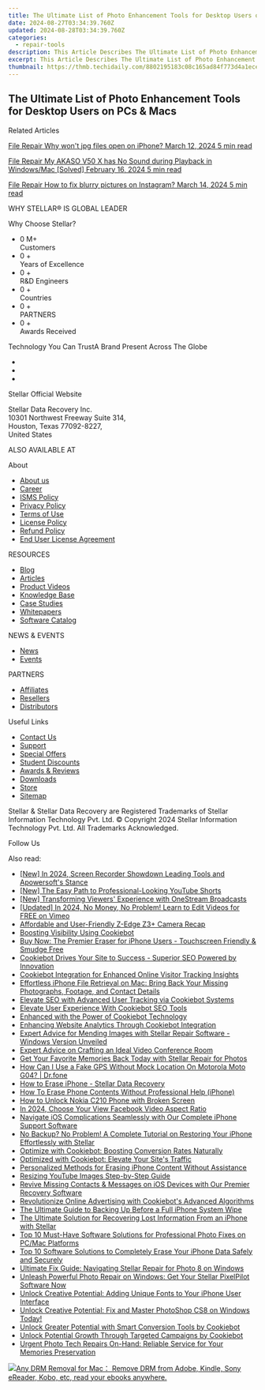 ```yaml
---
title: The Ultimate List of Photo Enhancement Tools for Desktop Users on PCs & Macs
date: 2024-08-27T03:34:39.760Z
updated: 2024-08-28T03:34:39.760Z
categories:
  - repair-tools
description: This Article Describes The Ultimate List of Photo Enhancement Tools for Desktop Users on PCs & Macs
excerpt: This Article Describes The Ultimate List of Photo Enhancement Tools for Desktop Users on PCs & Macs
thumbnail: https://thmb.techidaily.com/8802195183c08c165ad84f773d4a1ece25e2e1ef5e2831cec1a8db2407d53562.jpg
---
```


## The Ultimate List of Photo Enhancement Tools for Desktop Users on PCs & Macs

Related Articles

[File Repair  Why won't jpg files open on iPhone? March 12, 2024  5 min read](https://tools.techidaily.com/stellardata-recovery/buy-now/)

[File Repair  My AKASO V50 X has No Sound during Playback in Windows/Mac \[Solved\] February 16, 2024  5 min read ](https://tools.techidaily.com/stellardata-recovery/buy-now/)

[File Repair  How to fix blurry pictures on Instagram? March 14, 2024  5 min read](https://tools.techidaily.com/stellardata-recovery/buy-now/)

 WHY STELLAR® IS GLOBAL LEADER

 Why Choose Stellar?

* 0  M+  
Customers
* 0 +  
Years of Excellence
* 0 +  
R&D Engineers
* 0 +  
Countries
* 0 +  
PARTNERS
* 0 +  
Awards Received

 Technology You Can TrustA Brand Present Across The Globe

* [](https://www.stellarinfo.com/images/v7/ISO-27001-2013-Certificate.pdf)
* [](https://www.stellarinfo.com/images/v7/ISO-9001-2008Certificate.pdf)
* [](https://tools.techidaily.com/stellardata-recovery/buy-now/)

 Stellar Official Website

 Stellar Data Recovery Inc.  
 10301 Northwest Freeway Suite 314,  
 Houston, Texas 77092-8227,  
 United States

 ALSO AVAILABLE AT

 About

* [About us](https://tools.techidaily.com/stellardata-recovery/buy-now/)
* [Career](https://tools.techidaily.com/stellardata-recovery/buy-now/)
* [ISMS Policy](https://tools.techidaily.com/stellardata-recovery/buy-now/)
* [Privacy Policy](https://tools.techidaily.com/stellardata-recovery/buy-now/)
* [Terms of Use](https://tools.techidaily.com/stellardata-recovery/buy-now/)
* [License Policy](https://www.stellarinfo.com/software-licensing-usage.php)
* [Refund Policy](https://tools.techidaily.com/stellardata-recovery/buy-now/)
* [End User License Agreement](https://tools.techidaily.com/stellardata-recovery/buy-now/)

 RESOURCES

* [Blog](https://tools.techidaily.com/stellardata-recovery/buy-now/)
* [Articles](https://tools.techidaily.com/stellardata-recovery/buy-now/)
* [Product Videos](https://tools.techidaily.com/stellardata-recovery/buy-now/)
* [Knowledge Base](https://tools.techidaily.com/stellardata-recovery/buy-now/)
* [Case Studies](https://tools.techidaily.com/stellardata-recovery/buy-now/)
* [Whitepapers](https://tools.techidaily.com/stellardata-recovery/buy-now/)
* [Software Catalog](https://tools.techidaily.com/stellardata-recovery/buy-now/)

 NEWS & EVENTS

* [News](https://tools.techidaily.com/stellardata-recovery/buy-now/)
* [Events](https://www.stellarinfo.com/affiliate-summit/affiliate-summit.php)

 PARTNERS

* [Affiliates](https://tools.techidaily.com/stellardata-recovery/buy-now/)
* [Resellers](https://tools.techidaily.com/stellardata-recovery/buy-now/)
* [Distributors](https://tools.techidaily.com/stellardata-recovery/buy-now/)

 Useful Links

* [Contact Us](https://www.stellarinfo.com/contact/contact-us.php)
* [Support](https://tools.techidaily.com/stellardata-recovery/buy-now/)
* [Special Offers](https://tools.techidaily.com/stellardata-recovery/buy-now/)
* [Student Discounts](https://www.stellarinfo.com/student-discount/)
* [Awards & Reviews](https://tools.techidaily.com/stellardata-recovery/buy-now/)
* [Downloads](https://www.stellarinfo.com/download.php)
* [Store](https://tools.techidaily.com/stellardata-recovery/buy-now/)
* [Sitemap](https://www.stellarinfo.com/sitemap.php)

 Stellar & Stellar Data Recovery are Registered Trademarks of Stellar Information Technology Pvt. Ltd. © Copyright 2024 Stellar Information Technology Pvt. Ltd. All Trademarks Acknowledged.

Follow Us [](https://www.facebook.com/stellardata) [](https://twitter.com/stellarinfo) [](https://www.linkedin.com/company/stellardatarecovery/) [](https://www.youtube.com/c/stellardatarecovery)

<ins class="adsbygoogle"
     style="display:block"
     data-ad-format="autorelaxed"
     data-ad-client="ca-pub-7571918770474297"
     data-ad-slot="1223367746"></ins>



<ins class="adsbygoogle"
     style="display:block"
     data-ad-client="ca-pub-7571918770474297"
     data-ad-slot="8358498916"
     data-ad-format="auto"
     data-full-width-responsive="true"></ins>

<span class="atpl-alsoreadstyle">Also read:</span>
<div><ul>
<li><a href="https://on-screen-recording.techidaily.com/new-in-2024-screen-recorder-showdown-leading-tools-and-apowersofts-stance/"><u>[New] In 2024, Screen Recorder Showdown  Leading Tools and Apowersoft's Stance</u></a></li>
<li><a href="https://youtube-docs.techidaily.com/he-easy-path-to-professional-looking-youtube-shorts/"><u>[New] The Easy Path to Professional-Looking YouTube Shorts</u></a></li>
<li><a href="https://some-guidance.techidaily.com/new-transforming-viewers-experience-with-onestream-broadcasts/"><u>[New] Transforming Viewers' Experience with OneStream Broadcasts</u></a></li>
<li><a href="https://vimeo-videos.techidaily.com/updated-in-2024-no-money-no-problem-learn-to-edit-videos-for-free-on-vimeo/"><u>[Updated] In 2024, No Money, No Problem! Learn to Edit Videos for FREE on Vimeo</u></a></li>
<li><a href="https://buynow-tips.techidaily.com/affordable-and-user-friendly-z-edge-z3plus-camera-recap/"><u>Affordable and User-Friendly Z-Edge Z3+ Camera Recap</u></a></li>
<li><a href="https://data-safeguard.techidaily.com/boosting-visibility-using-cookiebot/"><u>Boosting Visibility Using Cookiebot</u></a></li>
<li><a href="https://data-safeguard.techidaily.com/buy-now-the-premier-eraser-for-iphone-users-touchscreen-friendly-and-smudge-free/"><u>Buy Now: The Premier Eraser for iPhone Users - Touchscreen Friendly & Smudge Free</u></a></li>
<li><a href="https://data-safeguard.techidaily.com/cookiebot-drives-your-site-to-success-superior-seo-powered-by-innovation/"><u>Cookiebot Drives Your Site to Success - Superior SEO Powered by Innovation</u></a></li>
<li><a href="https://data-safeguard.techidaily.com/cookiebot-integration-for-enhanced-online-visitor-tracking-insights/"><u>Cookiebot Integration for Enhanced Online Visitor Tracking Insights</u></a></li>
<li><a href="https://data-safeguard.techidaily.com/effortless-iphone-file-retrieval-on-mac-bring-back-your-missing-photographs-footage-and-contact-details/"><u>Effortless iPhone File Retrieval on Mac: Bring Back Your Missing Photographs, Footage, and Contact Details</u></a></li>
<li><a href="https://data-safeguard.techidaily.com/elevate-seo-with-advanced-user-tracking-via-cookiebot-systems/"><u>Elevate SEO with Advanced User Tracking via Cookiebot Systems</u></a></li>
<li><a href="https://data-safeguard.techidaily.com/elevate-user-experience-with-cookiebot-seo-tools/"><u>Elevate User Experience With Cookiebot SEO Tools</u></a></li>
<li><a href="https://data-safeguard.techidaily.com/enhanced-with-the-power-of-cookiebot-technology/"><u>Enhanced with the Power of Cookiebot Technology</u></a></li>
<li><a href="https://data-safeguard.techidaily.com/enhancing-website-analytics-through-cookiebot-integration/"><u>Enhancing Website Analytics Through Cookiebot Integration</u></a></li>
<li><a href="https://data-safeguard.techidaily.com/expert-advice-for-mending-images-with-stellar-repair-software-windows-version-unveiled/"><u>Expert Advice for Mending Images with Stellar Repair Software - Windows Version Unveiled</u></a></li>
<li><a href="https://extra-tips.techidaily.com/expert-advice-on-crafting-an-ideal-video-conference-room/"><u>Expert Advice on Crafting an Ideal Video Conference Room</u></a></li>
<li><a href="https://data-safeguard.techidaily.com/get-your-favorite-memories-back-today-with-stellar-repair-for-photos/"><u>Get Your Favorite Memories Back Today with Stellar Repair for Photos</u></a></li>
<li><a href="https://fake-location.techidaily.com/how-can-i-use-a-fake-gps-without-mock-location-on-motorola-moto-g04-drfone-by-drfone-virtual-android/"><u>How Can I Use a Fake GPS Without Mock Location On Motorola Moto G04? | Dr.fone</u></a></li>
<li><a href="https://data-safeguard.techidaily.com/how-to-erase-iphone-stellar-data-recovery/"><u>How to Erase iPhone - Stellar Data Recovery</u></a></li>
<li><a href="https://data-safeguard.techidaily.com/how-to-erase-phone-contents-without-professional-help-iphone/"><u>How To Erase Phone Contents Without Professional Help (iPhone)</u></a></li>
<li><a href="https://easy-unlock-android.techidaily.com/how-to-unlock-nokia-c210-phone-with-broken-screen-by-drfone-android/"><u>How to Unlock Nokia C210 Phone with Broken Screen</u></a></li>
<li><a href="https://facebook-videos.techidaily.com/in-2024-choose-your-view-facebook-video-aspect-ratio/"><u>In 2024, Choose Your View  Facebook Video Aspect Ratio</u></a></li>
<li><a href="https://data-safeguard.techidaily.com/navigate-ios-complications-seamlessly-with-our-complete-iphone-support-software/"><u>Navigate iOS Complications Seamlessly with Our Complete iPhone Support Software</u></a></li>
<li><a href="https://data-safeguard.techidaily.com/no-backup-no-problem-a-complete-tutorial-on-restoring-your-iphone-effortlessly-with-stellar/"><u>No Backup? No Problem! A Complete Tutorial on Restoring Your iPhone Effortlessly with Stellar</u></a></li>
<li><a href="https://data-safeguard.techidaily.com/optimize-with-cookiebot-boosting-conversion-rates-naturally/"><u>Optimize with Cookiebot: Boosting Conversion Rates Naturally</u></a></li>
<li><a href="https://data-safeguard.techidaily.com/optimized-with-cookiebot-elevate-your-sites-traffic/"><u>Optimized with Cookiebot: Elevate Your Site's Traffic</u></a></li>
<li><a href="https://data-safeguard.techidaily.com/personalized-methods-for-erasing-iphone-content-without-assistance/"><u>Personalized Methods for Erasing iPhone Content Without Assistance</u></a></li>
<li><a href="https://youtube-videos.techidaily.com/resizing-youtube-images-step-by-step-guide/"><u>Resizing YouTube Images  Step-by-Step Guide</u></a></li>
<li><a href="https://data-safeguard.techidaily.com/revive-missing-contacts-and-messages-on-ios-devices-with-our-premier-recovery-software/"><u>Revive Missing Contacts & Messages on iOS Devices with Our Premier Recovery Software</u></a></li>
<li><a href="https://data-safeguard.techidaily.com/revolutionize-online-advertising-with-cookiebots-advanced-algorithms/"><u>Revolutionize Online Advertising with Cookiebot's Advanced Algorithms</u></a></li>
<li><a href="https://data-safeguard.techidaily.com/the-ultimate-guide-to-backing-up-before-a-full-iphone-system-wipe/"><u>The Ultimate Guide to Backing Up Before a Full iPhone System Wipe</u></a></li>
<li><a href="https://data-safeguard.techidaily.com/the-ultimate-solution-for-recovering-lost-information-from-an-iphone-with-stellar/"><u>The Ultimate Solution for Recovering Lost Information From an iPhone with Stellar</u></a></li>
<li><a href="https://data-safeguard.techidaily.com/top-10-must-have-software-solutions-for-professional-photo-fixes-on-pcmac-platforms/"><u>Top 10 Must-Have Software Solutions for Professional Photo Fixes on PC/Mac Platforms</u></a></li>
<li><a href="https://data-safeguard.techidaily.com/top-10-software-solutions-to-completely-erase-your-iphone-data-safely-and-securely/"><u>Top 10 Software Solutions to Completely Erase Your iPhone Data Safely and Securely</u></a></li>
<li><a href="https://data-safeguard.techidaily.com/ultimate-fix-guide-navigating-stellar-repair-for-photo-8-on-windows/"><u>Ultimate Fix Guide: Navigating Stellar Repair for Photo 8 on Windows</u></a></li>
<li><a href="https://data-safeguard.techidaily.com/unleash-powerful-photo-repair-on-windows-get-your-stellar-pixelpilot-software-now/"><u>Unleash Powerful Photo Repair on Windows: Get Your Stellar PixelPilot Software Now</u></a></li>
<li><a href="https://tech-recovery.techidaily.com/unlock-creative-potential-adding-unique-fonts-to-your-iphone-user-interface/"><u>Unlock Creative Potential: Adding Unique Fonts to Your iPhone User Interface</u></a></li>
<li><a href="https://data-safeguard.techidaily.com/unlock-creative-potential-fix-and-master-photoshop-cs8-on-windows-today/"><u>Unlock Creative Potential: Fix and Master PhotoShop CS8 on Windows Today!</u></a></li>
<li><a href="https://data-safeguard.techidaily.com/unlock-greater-potential-with-smart-conversion-tools-by-cookiebot/"><u>Unlock Greater Potential with Smart Conversion Tools by Cookiebot</u></a></li>
<li><a href="https://data-safeguard.techidaily.com/unlock-potential-growth-through-targeted-campaigns-by-cookiebot/"><u>Unlock Potential Growth Through Targeted Campaigns by Cookiebot</u></a></li>
<li><a href="https://data-safeguard.techidaily.com/urgent-photo-tech-repairs-on-hand-reliable-service-for-your-memories-preservation/"><u>Urgent Photo Tech Repairs On-Hand: Reliable Service for Your Memories Preservation</u></a></li>
</ul></div>

<!-- affiliate ads begin -->
<a href="https://secure.2checkout.com/order/checkout.php?PRODS=4600114&QTY=1&AFFILIATE=108875&CART=1"><img src="https://www.epubor.com/images/drm-removal-feature2.png" border="0">Any DRM Removal for Mac： Remove DRM from Adobe, Kindle, Sony eReader, Kobo, etc, read your ebooks anywhere.</a>
<!-- affiliate ads end -->